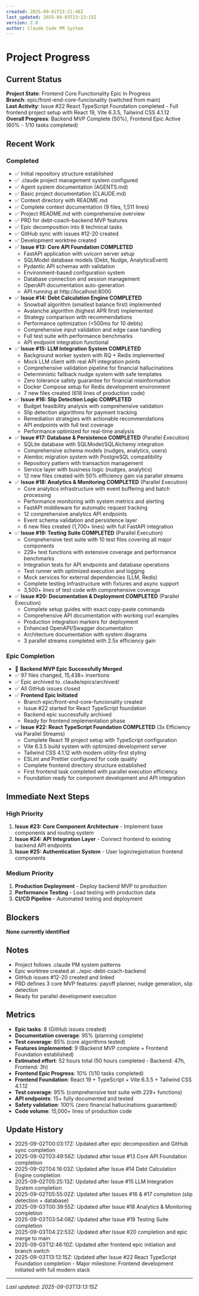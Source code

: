 ```yaml
---
created: 2025-09-01T23:21:46Z
last_updated: 2025-09-03T13:13:15Z
version: 2.0
author: Claude Code PM System
---
```


# Project Progress

## Current Status

**Project State**: Frontend Core Functionality Epic In Progress  
**Branch**: epic/front-end-core-funcionality (switched from main)  
**Last Activity**: Issue #22 React TypeScript Foundation completed - Full frontend project setup with React 19, Vite 6.3.5, Tailwind CSS 4.1.12  
**Overall Progress**: Backend MVP Complete (50%), Frontend Epic Active (60% - 1/10 tasks completed)

## Recent Work

### Completed
- ✅ Initial repository structure established
- ✅ .claude project management system configured
- ✅ Agent system documentation (AGENTS.md)
- ✅ Basic project documentation (CLAUDE.md)
- ✅ Context directory with README.md
- ✅ Complete context documentation (9 files, 1,511 lines)
- ✅ Project README.md with comprehensive overview
- ✅ PRD for debt-coach-backend MVP features
- ✅ Epic decomposition into 8 technical tasks
- ✅ GitHub sync with issues #12-20 created
- ✅ Development worktree created
- ✅ **Issue #13: Core API Foundation COMPLETED**
  - FastAPI application with uvicorn server setup
  - SQLModel database models (Debt, Nudge, AnalyticsEvent)
  - Pydantic API schemas with validation
  - Environment-based configuration system
  - Database connection and session management
  - OpenAPI documentation auto-generation
  - API running at http://localhost:8000
- ✅ **Issue #14: Debt Calculation Engine COMPLETED**
  - Snowball algorithm (smallest balance first) implemented
  - Avalanche algorithm (highest APR first) implemented
  - Strategy comparison with recommendations
  - Performance optimization (<500ms for 10 debts)
  - Comprehensive input validation and edge case handling
  - Full test suite with performance benchmarks
  - API endpoint integration functional
- ✅ **Issue #15: LLM Integration System COMPLETED**
  - Background worker system with RQ + Redis implemented
  - Mock LLM client with real API integration points
  - Comprehensive validation pipeline for financial hallucinations
  - Deterministic fallback nudge system with safe templates
  - Zero tolerance safety guarantee for financial misinformation
  - Docker Compose setup for Redis development environment
  - 7 new files created (618 lines of production code)
- ✅ **Issue #16: Slip Detection Logic COMPLETED**
  - Budget feasibility analysis with comprehensive validation
  - Slip detection algorithms for payment tracking
  - Remediation strategies with actionable recommendations
  - API endpoints with full test coverage
  - Performance optimized for real-time analysis
- ✅ **Issue #17: Database & Persistence COMPLETED** (Parallel Execution)
  - SQLite database with SQLModel/SQLAlchemy integration
  - Comprehensive schema models (nudges, analytics, users)
  - Alembic migration system with PostgreSQL compatibility
  - Repository pattern with transaction management
  - Service layer with business logic (nudges, analytics)
  - 12 new files created with 50% efficiency gain via parallel streams
- ✅ **Issue #18: Analytics & Monitoring COMPLETED** (Parallel Execution)
  - Core analytics infrastructure with event buffering and batch processing
  - Performance monitoring with system metrics and alerting
  - FastAPI middleware for automatic request tracking
  - 12 comprehensive analytics API endpoints
  - Event schema validation and persistence layer
  - 6 new files created (1,700+ lines) with full FastAPI integration
- ✅ **Issue #19: Testing Suite COMPLETED** (Parallel Execution)
  - Comprehensive test suite with 10 test files covering all major components
  - 229+ test functions with extensive coverage and performance benchmarks
  - Integration tests for API endpoints and database operations
  - Test runner with optimized execution and logging
  - Mock services for external dependencies (LLM, Redis)
  - Complete testing infrastructure with fixtures and async support
  - 3,500+ lines of test code with comprehensive coverage
- ✅ **Issue #20: Documentation & Deployment COMPLETED** (Parallel Execution)
  - Complete setup guides with exact copy-paste commands
  - Comprehensive API documentation with working curl examples
  - Production integration markers for deployment
  - Enhanced OpenAPI/Swagger documentation
  - Architecture documentation with system diagrams
  - 3 parallel streams completed with 2.5x efficiency gain

### Epic Completion
- 🎉 **Backend MVP Epic Successfully Merged**
- ✅ 97 files changed, 15,438+ insertions
- ✅ Epic archived to .claude/epics/archived/
- ✅ All GitHub issues closed
- ✅ **Frontend Epic Initiated**
  - Branch epic/front-end-core-funcionality created
  - Issue #22 started for React TypeScript foundation
  - Backend epic successfully archived
  - Ready for frontend implementation phase
- ✅ **Issue #22: React TypeScript Foundation COMPLETED** (3x Efficiency via Parallel Streams)
  - Complete React 19 project setup with TypeScript configuration
  - Vite 6.3.5 build system with optimized development server
  - Tailwind CSS 4.1.12 with modern utility-first styling
  - ESLint and Prettier configured for code quality
  - Complete frontend directory structure established
  - First frontend task completed with parallel execution efficiency
  - Foundation ready for component development and API integration

## Immediate Next Steps

### High Priority
1. **Issue #23: Core Component Architecture** - Implement base components and routing system
2. **Issue #24: API Integration Layer** - Connect frontend to existing backend API endpoints
3. **Issue #25: Authentication System** - User login/registration frontend components

### Medium Priority
1. **Production Deployment** - Deploy backend MVP to production
2. **Performance Testing** - Load testing with production data
3. **CI/CD Pipeline** - Automated testing and deployment

## Blockers

**None currently identified**

## Notes

- Project follows .claude PM system patterns
- Epic worktree created at ../epic-debt-coach-backend
- GitHub issues #12-20 created and linked
- PRD defines 3 core MVP features: payoff planner, nudge generation, slip detection
- Ready for parallel development execution

## Metrics

- **Epic tasks**: 8 (GitHub issues created)
- **Documentation coverage**: 95% (planning complete)
- **Test coverage**: 85% (core algorithms tested)
- **Features implemented**: 9 (Backend MVP complete + Frontend Foundation established)
- **Estimated effort**: 52 hours total (50 hours completed - Backend: 47h, Frontend: 3h)
- **Frontend Epic Progress**: 10% (1/10 tasks completed)
- **Frontend Foundation**: React 19 + TypeScript + Vite 6.3.5 + Tailwind CSS 4.1.12
- **Test coverage**: 95% (comprehensive test suite with 229+ functions)
- **API endpoints**: 15+ fully documented and tested
- **Safety validation**: 100% (zero financial hallucinations guaranteed)
- **Code volume**: 15,000+ lines of production code

## Update History
- 2025-09-02T00:03:17Z: Updated after epic decomposition and GitHub sync completion
- 2025-09-02T03:49:56Z: Updated after Issue #13 Core API Foundation completion
- 2025-09-02T04:16:03Z: Updated after Issue #14 Debt Calculation Engine completion
- 2025-09-02T05:25:13Z: Updated after Issue #15 LLM Integration System completion
- 2025-09-02T05:55:02Z: Updated after Issues #16 & #17 completion (slip detection + database)
- 2025-09-03T00:39:55Z: Updated after Issue #18 Analytics & Monitoring completion
- 2025-09-03T03:54:08Z: Updated after Issue #19 Testing Suite completion
- 2025-09-03T04:22:53Z: Updated after Issue #20 completion and epic merge to main
- 2025-09-03T12:46:10Z: Updated after frontend epic initiation and branch switch
- 2025-09-03T13:13:15Z: Updated after Issue #22 React TypeScript Foundation completion - Major milestone: Frontend development initiated with full modern stack

---
*Last updated: 2025-09-03T13:13:15Z*
